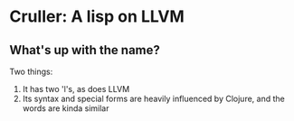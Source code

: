 # Cruller: A lisp on LLVM

## What's up with the name?

Two things:

1. It has two 'l's, as does LLVM
2. Its syntax and special forms are heavily influenced by Clojure, and the words are kinda similar
